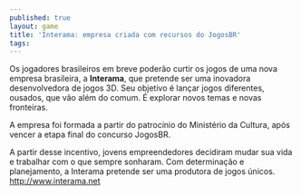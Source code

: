 ```yaml
---
published: true
layout: game
title: 'Interama: empresa criada com recursos do JogosBR'
tags: 
---
```

Os jogadores brasileiros em breve poderão curtir os jogos de uma nova empresa brasileira, a <span style="font-weight: bold;">Interama</span>, que pretende ser uma inovadora desenvolvedora de jogos 3D. Seu objetivo é lançar jogos diferentes, ousados, que vão além do comum. É explorar novos temas e novas fronteiras.

A empresa foi formada a partir do patrocínio do Ministério da Cultura, após vencer a etapa final do concurso JogosBR.

A partir desse incentivo, jovens empreendedores decidiram mudar sua vida e trabalhar com o que sempre sonharam. Com determinação e planejamento, a Interama pretende ser uma produtora de jogos únicos. <a href="http://www.interama.net">http://www.interama.net</a>
